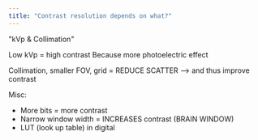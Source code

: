 ```yaml
---
title: "Contrast resolution depends on what?"
---
```

&quot;kVp &amp; Collimation&quot;

Low kVp = high contrast Because more photoelectric effect

Collimation, smaller FOV, grid = REDUCE SCATTER --&gt; and thus improve contrast

Misc: 
- More bits = more contrast
- Narrow window width = INCREASES contrast (BRAIN WINDOW)
- LUT (look up table) in digital

